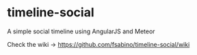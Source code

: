 # timeline-social
A simple social timeline using AngularJS and Meteor

Check the wiki -> https://github.com/fsabino/timeline-social/wiki

